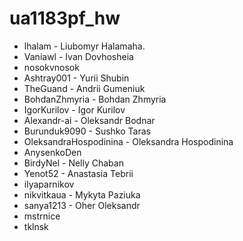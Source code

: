 # ua1183pf_hw

- lhalam - Liubomyr Halamaha.
- Vaniawl - Ivan Dovhosheia
- nosokvnosok
- Ashtray001 - Yurii Shubin
- TheGuand - Andrii Gumeniuk
- BohdanZhmyria - Bohdan Zhmyria
- IgorKurilov - Igor Kurilov
- Alexandr-ai - Oleksandr Bodnar
- Burunduk9090 - Sushko Taras
- OleksandraHospodinina - Oleksandra Hospodinina
- AnysenkoDen
- BirdyNel - Nelly Chaban
- Yenot52 - Anastasia Tebrii
- ilyaparnikov
- nikvitkaua - Mykyta Paziuka
- sanya1213 - Oher Oleksandr
- mstrnice
- tklnsk

